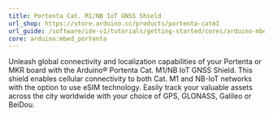 ```yaml
---
title: Portenta Cat. M1/NB IoT GNSS Shield
url_shop: https://store.arduino.cc/products/portenta-catm1
url_guide: /software/ide-v1/tutorials/getting-started/cores/arduino-mbed_portenta
core: arduino:mbed_portenta
---
```


Unleash global connectivity and localization capabilities of your Portenta or MKR board with the Arduino® Portenta Cat. M1/NB IoT GNSS Shield. This shield enables cellular connectivity to both Cat. M1 and NB-IoT networks with the option to use eSIM technology. Easily track your valuable assets across the city worldwide with your choice of GPS, GLONASS, Galileo or BeiDou.